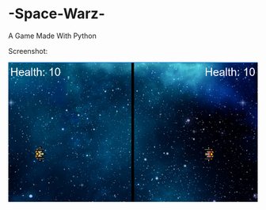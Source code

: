 # -Space-Warz-
A Game Made With Python

Screenshot:

![Alt text](https://raw.githubusercontent.com/Bilawal-Asghar/-Space-Warz-/main/screenshot.png?raw=true "Screenshot")
